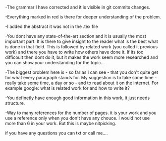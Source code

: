 -The grammar I have corrected and it is visible in git commits changes. 

-Everything marked in red is there for deeper understanding of the problem. 

-I added the abstract it was not in the .tex file

-You dont have any state-of-the-art section and it is usually the most important part. 
It is there to give insight to the reader what is the best what is done in that field.
This is followed by related work (you called it previous work) and there you have to write how others have done it.
If its too difficoult then dont do it, but it makes the work seem more researched and you can show your understanding for the topic... 

-The biggest problem here is - so far as I can see - that you don't quite get for what every paragraph stands for.
My suggestion is to take some time - really take some time, a day or so - and to read about it on the internet.
For example google: what is related work for and how to write it? 

-You definetly have enough good information in this work, it just needs structure. 

-Way to many references for the number of pages. it is your work and you use a reference only when you don't have any chouce.
I would not use more than 6 in your work. But this is maybe nitpicking.

if you have any questions you can txt or call me.... 
